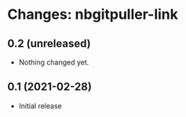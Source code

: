 Changes: nbgitpuller-link
=========================

0.2 (unreleased)
----------------

- Nothing changed yet.


0.1 (2021-02-28)
----------------

* Initial release
